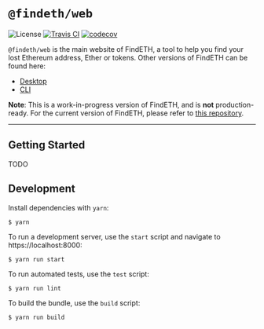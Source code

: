 # `@findeth/web`

![License](https://img.shields.io/github/license/FindETH/core) [![Travis CI](https://travis-ci.com/FindETH/web.svg?branch=master)](https://travis-ci.com/FindETH/web) [![codecov](https://codecov.io/gh/FindETH/web/branch/master/graph/badge.svg)](https://codecov.io/gh/FindETH/web)


`@findeth/web` is the main website of FindETH, a tool to help you find your lost Ethereum address, Ether or tokens. Other versions of FindETH can be found here:

- [Desktop](https://github.com/FindETH/desktop)
- [CLI](https://github.com/FindETH/cli)

**Note**: This is a work-in-progress version of FindETH, and is **not** production-ready. For the current version of FindETH, please refer to [this repository](https://github.com/Mrtenz/FindETH/tree/master).

---

## Getting Started

TODO

## Development

Install dependencies with `yarn`:

```
$ yarn
```

To run a development server, use the `start` script and navigate to https://localhost:8000:

```
$ yarn run start
```

To run automated tests, use the `test` script:

```
$ yarn run lint
```


To build the bundle, use the `build` script:

```
$ yarn run build
```
